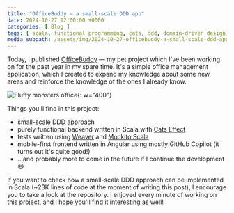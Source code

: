 ```yaml
---
title: "OfficeBuddy — a small-scale DDD app"
date: 2024-10-27 12:00:00 +0000
categories: [ Blog ]
tags: [ scala, functional programming, cats, ddd, domain-driven design, projects ]     # TAG names should always be lowercase
media_subpath: /assets/img/2024-10-27-officebuddy-a-small-scale-ddd-app/
---
```


Today, I published [OfficeBuddy](https://github.com/AvaPL/OfficeBuddy) — my pet project which I've been working on for
the past year in my spare time. It's a simple office management application, which I created to expand my knowledge
about some new areas and reinforce the knowledge of the ones I already know.

![Fluffy monsters office](fluffy_monsters_office.jpg){: w="400"}

Things you'll find in this project:

- small-scale DDD approach
- purely functional backend written in Scala with [Cats Effect](https://typelevel.org/cats-effect/)
- tests written using [Weaver](https://disneystreaming.github.io/weaver-test/)
  and [Mockito Scala](https://github.com/mockito/mockito-scala)
- mobile-first frontend written in Angular using mostly GitHub Copilot (it turns out it's quite good!)
- ...and probably more to come in the future if I continue the development 😄

If you want to check how a small-scale DDD approach can be implemented in Scala (~23K lines of code at the moment of
writing this post), I encourage you to take a look at the repository. I enjoyed every minute of working on this project,
and I hope you'll find it interesting as well!
